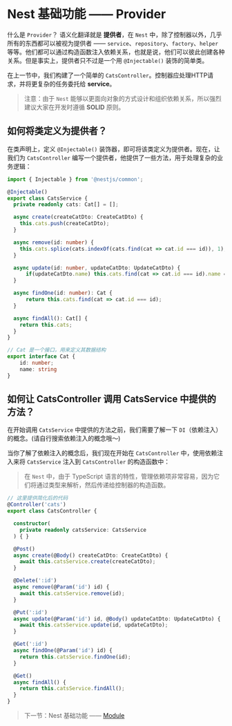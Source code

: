 # Nest 基础功能 —— Provider

什么是 `Provider`？ 语义化翻译就是 **提供者**，在 `Nest` 中，除了控制器以外，几乎所有的东西都可以被视为提供者 —— `service`、`repository`、`factory`、`helper` 等等。他们都可以通过构造函数注入依赖关系，也就是说，他们可以彼此创建各种关系。但是事实上，提供者只不过是一个用 `@Injectable()` 装饰的简单类。

在上一节中，我们构建了一个简单的 `CatsController`。控制器应处理HTTP请求，并将更复杂的任务委托给 **service**。

> 注意：由于 `Nest` 能够以更面向对象的方式设计和组织依赖关系，所以强烈建议大家在开发时遵循 **SOLID** 原则。

## 如何将类定义为提供者？

在类声明上，定义 `@Injectable()` 装饰器，即可将该类定义为提供者。现在，让我们为 `CatsController` 编写一个提供者，他提供了一些方法，用于处理复杂的业务逻辑：

```typescript
import { Injectable } from '@nestjs/common';

@Injectable()
export class CatsService {
  private readonly cats: Cat[] = [];

  async create(createCatDto: CreateCatDto) {
    this.cats.push(createCatDto);
  }

  async remove(id: number) {
    this.cats.splice(cats.indexOf(cats.find(cat => cat.id === id)), 1);
  }

  async update(id: number, updateCatDto: UpdateCatDto) {
      if(updateCatDto.name) this.cats.find(cat => cat.id === id).name = updateCatDto.name;
  }

  async findOne(id: number): Cat {
      return this.cats.find(cat => cat.id === id);
  }

  async findAll(): Cat[] {
    return this.cats;
  }
}

// Cat 是一个接口，用来定义其数据结构
export interface Cat {
    id: number;
    name: string
}
```

## 如何让 CatsController 调用 CatsService 中提供的方法？

在开始调用 `CatsService` 中提供的方法之前，我们需要了解一下 `DI`（依赖注入） 的概念。(请自行搜索依赖注入的概念哦～)

当你了解了依赖注入的概念后，我们现在开始在 `CatsController` 中，使用依赖注入来将 `CatsService` 注入到 `CatsController` 的构造函数中：

> 在 `Nest` 中，由于 TypeScript 语言的特性，管理依赖项非常容易，因为它们将通过类型来解析，然后传递给控制器的构造函数。

```typescript
// 这里提供简化后的代码
@Controller('cats')
export class CatsController {

  constructor(
    private readonly catsService: CatsService
  ) { }

  @Post()
  async create(@Body() createCatDto: CreateCatDto) {
    await this.catsService.create(createCatDto);
  }

  @Delete(':id')
  async remove(@Param('id') id) {
    await this.catsService.remove(id);
  }

  @Put(':id')
  async update(@Param('id') id, @Body() updateCatDto: UpdateCatDto) {
    await this.catsService.update(id, updateCatDto);
  }

  @Get(':id')
  async findOne(@Param('id') id) {
    return this.catsService.findOne(id);
  }

  @Get()
  async findAll() {
    return this.catsService.findAll();
  }
}
```

> 下一节：Nest 基础功能 —— [Module](./module.md)
